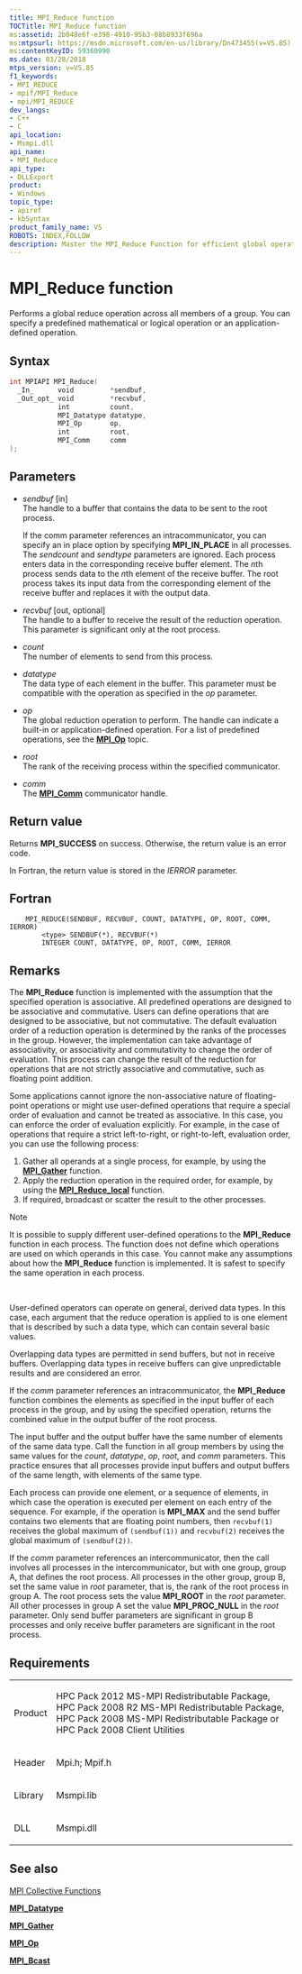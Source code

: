 ```yaml
---
title: MPI_Reduce function
TOCTitle: MPI_Reduce function
ms:assetid: 2b048e6f-e398-4910-95b3-08b8933f696a
ms:mtpsurl: https://msdn.microsoft.com/en-us/library/Dn473455(v=VS.85)
ms:contentKeyID: 59360990
ms.date: 03/28/2018
mtps_version: v=VS.85
f1_keywords:
- MPI_REDUCE
- mpif/MPI_Reduce
- mpi/MPI_REDUCE
dev_langs:
- C++
- C
api_location:
- Msmpi.dll
api_name:
- MPI_Reduce
api_type:
- DLLExport
product:
- Windows
topic_type:
- apiref
- kbSyntax
product_family_name: VS
ROBOTS: INDEX,FOLLOW
description: Master the MPI_Reduce Function for efficient global operations across groups with Microsoft's Message Passing Interface. Learn more now.
---
```


# MPI\_Reduce function

Performs a global reduce operation across all members of a group. You can specify a predefined mathematical or logical operation or an application-defined operation.

## Syntax

``` c++
int MPIAPI MPI_Reduce(
  _In_      void         *sendbuf,
  _Out_opt_ void         *recvbuf,
            int          count,
            MPI_Datatype datatype,
            MPI_Op       op,
            int          root,
            MPI_Comm     comm
);
```

## Parameters

  - *sendbuf* \[in\]  
    The handle to a buffer that contains the data to be sent to the root process.
    
    If the comm parameter references an intracommunicator, you can specify an in place option by specifying **MPI\_IN\_PLACE** in all processes. The *sendcount* and *sendtype* parameters are ignored. Each process enters data in the corresponding receive buffer element. The *n*th process sends data to the *n*th element of the receive buffer. The root process takes its input data from the corresponding element of the receive buffer and replaces it with the output data.

  - *recvbuf* \[out, optional\]  
    The handle to a buffer to receive the result of the reduction operation. This parameter is significant only at the root process.

  - *count*  
    The number of elements to send from this process.

  - *datatype*  
    The data type of each element in the buffer. This parameter must be compatible with the operation as specified in the *op* parameter.

  - *op*  
    The global reduction operation to perform. The handle can indicate a built-in or application-defined operation. For a list of predefined operations, see the [**MPI\_Op**](mpi-op-enumeration.md) topic.

  - *root*  
    The rank of the receiving process within the specified communicator.

  - *comm*  
    The [**MPI\_Comm**](mpi-comm-enumeration.md) communicator handle.

## Return value

Returns **MPI\_SUCCESS** on success. Otherwise, the return value is an error code.

In Fortran, the return value is stored in the *IERROR* parameter.

## Fortran

``` FORTRAN
    MPI_REDUCE(SENDBUF, RECVBUF, COUNT, DATATYPE, OP, ROOT, COMM, IERROR) 
        <type> SENDBUF(*), RECVBUF(*) 
        INTEGER COUNT, DATATYPE, OP, ROOT, COMM, IERROR
```

## Remarks

The **MPI\_Reduce** function is implemented with the assumption that the specified operation is associative. All predefined operations are designed to be associative and commutative. Users can define operations that are designed to be associative, but not commutative. The default evaluation order of a reduction operation is determined by the ranks of the processes in the group. However, the implementation can take advantage of associativity, or associativity and commutativity to change the order of evaluation. This process can change the result of the reduction for operations that are not strictly associative and commutative, such as floating point addition.

Some applications cannot ignore the non-associative nature of floating-point operations or might use user-defined operations that require a special order of evaluation and cannot be treated as associative. In this case, you can enforce the order of evaluation explicitly. For example, in the case of operations that require a strict left-to-right, or right-to-left, evaluation order, you can use the following process:

1.  Gather all operands at a single process, for example, by using the [**MPI\_Gather**](mpi-gather-function.md) function.
2.  Apply the reduction operation in the required order, for example, by using the [**MPI\_Reduce\_local**](mpi-reduce-local-function.md) function.
3.  If required, broadcast or scatter the result to the other processes.

> [!NOTE]
> It is possible to supply different user-defined operations to the **MPI\_Reduce** function in each process. The function does not define which operations are used on which operands in this case. You cannot make any assumptions about how the **MPI\_Reduce** function is implemented. It is safest to specify the same operation in each process.

 

User-defined operators can operate on general, derived data types. In this case, each argument that the reduce operation is applied to is one element that is described by such a data type, which can contain several basic values.

Overlapping data types are permitted in send buffers, but not in receive buffers. Overlapping data types in receive buffers can give unpredictable results and are considered an error.

If the *comm* parameter references an intracommunicator, the **MPI\_Reduce** function combines the elements as specified in the input buffer of each process in the group, and by using the specified operation, returns the combined value in the output buffer of the root process.

The input buffer and the output buffer have the same number of elements of the same data type. Call the function in all group members by using the same values for the *count*, *datatype*, *op*, *root*, and *comm* parameters. This practice ensures that all processes provide input buffers and output buffers of the same length, with elements of the same type.

Each process can provide one element, or a sequence of elements, in which case the operation is executed per element on each entry of the sequence. For example, if the operation is **MPI\_MAX** and the send buffer contains two elements that are floating point numbers, then `recvbuf(1)` receives the global maximum of `(sendbuf(1))` and `recvbuf(2)` receives the global maximum of `(sendbuf(2))`.

If the *comm* parameter references an intercommunicator, then the call involves all processes in the intercommunicator, but with one group, group A, that defines the root process. All processes in the other group, group B, set the same value in *root* parameter, that is, the rank of the root process in group A. The root process sets the value **MPI\_ROOT** in the *root* parameter. All other processes in group A set the value **MPI\_PROC\_NULL** in the *root* parameter. Only send buffer parameters are significant in group B processes and only receive buffer parameters are significant in the root process.

## Requirements

<table>
<colgroup>
<col  />
<col  />
</colgroup>
<tbody>
<tr class="odd">
<td><p>Product</p></td>
<td><p>HPC Pack 2012 MS-MPI Redistributable Package, HPC Pack 2008 R2 MS-MPI Redistributable Package, HPC Pack 2008 MS-MPI Redistributable Package or HPC Pack 2008 Client Utilities</p></td>
</tr>
<tr class="even">
<td><p>Header</p></td>
<td>Mpi.h;
Mpif.h</td>
</tr>
<tr class="odd">
<td><p>Library</p></td>
<td>Msmpi.lib</td>
</tr>
<tr class="even">
<td><p>DLL</p></td>
<td>Msmpi.dll</td>
</tr>
</tbody>
</table>


## See also

[MPI Collective Functions](mpi-collective-functions.md)

[**MPI\_Datatype**](mpi-datatype-enumeration.md)

[**MPI\_Gather**](mpi-gather-function.md)

[**MPI\_Op**](mpi-op-enumeration.md)

[**MPI\_Bcast**](mpi-bcast-function.md)

